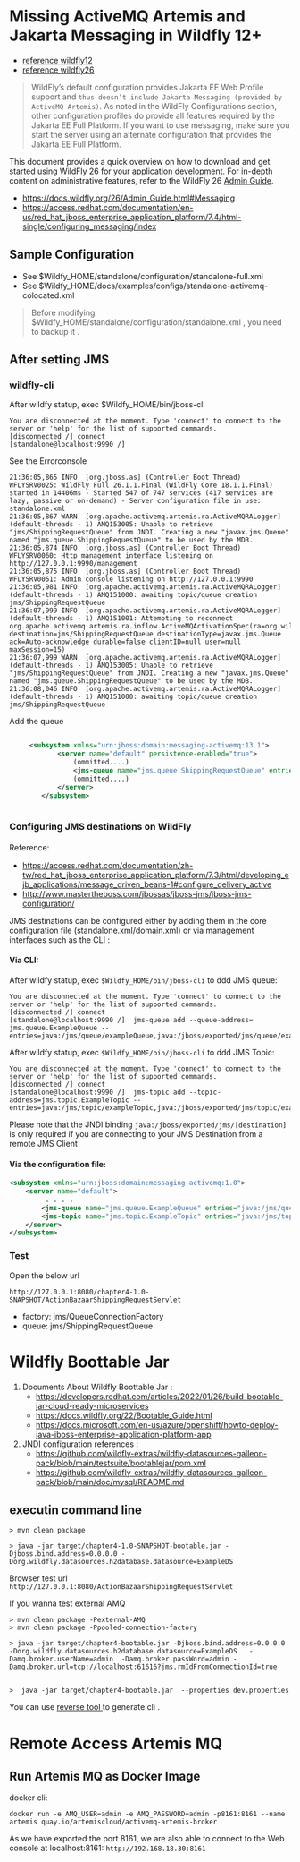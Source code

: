 # Missing ActiveMQ Artemis and Jakarta Messaging in Wildfly 12+
* [reference wildfly12](https://docs.wildfly.org/12/Getting_Started_Guide.html)
* [reference wildfly26](https://docs.wildfly.org/26/Getting_Started_Guide.html)  
> WildFly’s default configuration provides Jakarta EE Web Profile support and ``thus doesn’t include Jakarta Messaging (provided by ActiveMQ Artemis)``. As noted in the WildFly Configurations section, other configuration profiles do provide all features required by the Jakarta EE Full Platform. If you want to use messaging, make sure you start the server using an alternate configuration that provides the Jakarta EE Full Platform.

This document provides a quick overview on how to download and get started using WildFly 26 for your application development. For in-depth content on administrative features, refer to the WildFly 26 [Admin Guide](https://docs.wildfly.org/26/Admin_Guide.html#Messaging).

* https://docs.wildfly.org/26/Admin_Guide.html#Messaging
* https://access.redhat.com/documentation/en-us/red_hat_jboss_enterprise_application_platform/7.4/html-single/configuring_messaging/index

## Sample Configuration
* See $Wildfy_HOME/standalone/configuration/standalone-full.xml
* See $Wildfy_HOME/docs/examples/configs/standalone-activemq-colocated.xml

> Before modifying $Wildfy_HOME/standalone/configuration/standalone.xml , you need to backup it .

## After setting JMS
### wildfly-cli
After wildfy statup, exec $Wildfy_HOME/bin/jboss-cli

```shell
You are disconnected at the moment. Type 'connect' to connect to the server or 'help' for the list of supported commands.
[disconnected /] connect
[standalone@localhost:9990 /] 
```
See the Errorconsole

```shell
21:36:05,865 INFO  [org.jboss.as] (Controller Boot Thread) WFLYSRV0025: WildFly Full 26.1.1.Final (WildFly Core 18.1.1.Final) started in 14406ms - Started 547 of 747 services (417 services are lazy, passive or on-demand) - Server configuration file in use: standalone.xml
21:36:05,867 WARN  [org.apache.activemq.artemis.ra.ActiveMQRALogger] (default-threads - 1) AMQ153005: Unable to retrieve "jms/ShippingRequestQueue" from JNDI. Creating a new "javax.jms.Queue" named "jms.queue.ShippingRequestQueue" to be used by the MDB.
21:36:05,874 INFO  [org.jboss.as] (Controller Boot Thread) WFLYSRV0060: Http management interface listening on http://127.0.0.1:9990/management
21:36:05,875 INFO  [org.jboss.as] (Controller Boot Thread) WFLYSRV0051: Admin console listening on http://127.0.0.1:9990
21:36:05,981 INFO  [org.apache.activemq.artemis.ra.ActiveMQRALogger] (default-threads - 1) AMQ151000: awaiting topic/queue creation jms/ShippingRequestQueue
21:36:07,999 INFO  [org.apache.activemq.artemis.ra.ActiveMQRALogger] (default-threads - 1) AMQ151001: Attempting to reconnect org.apache.activemq.artemis.ra.inflow.ActiveMQActivationSpec(ra=org.wildfly.extension.messaging.activemq.ActiveMQResourceAdapter@16483d77 destination=jms/ShippingRequestQueue destinationType=javax.jms.Queue ack=Auto-acknowledge durable=false clientID=null user=null maxSession=15)
21:36:07,999 WARN  [org.apache.activemq.artemis.ra.ActiveMQRALogger] (default-threads - 1) AMQ153005: Unable to retrieve "jms/ShippingRequestQueue" from JNDI. Creating a new "javax.jms.Queue" named "jms.queue.ShippingRequestQueue" to be used by the MDB.
21:36:08,046 INFO  [org.apache.activemq.artemis.ra.ActiveMQRALogger] (default-threads - 1) AMQ151000: awaiting topic/queue creation jms/ShippingRequestQueue
```

Add the queue

```xml

     <subsystem xmlns="urn:jboss:domain:messaging-activemq:13.1">
            <server name="default" persistence-enabled="true">
                (ommitted....)
                <jms-queue name="jms.queue.ShippingRequestQueue" entries="java:/jms/ShippingRequestQueue"/> 
                (ommitted....)
            </server>            
        </subsystem>
        
```
### Configuring JMS destinations on WildFly 
Reference:　
* https://access.redhat.com/documentation/zh-tw/red_hat_jboss_enterprise_application_platform/7.3/html/developing_ejb_applications/message_driven_beans-1#configure_delivery_active
* http://www.mastertheboss.com/jbossas/jboss-jms/jboss-jms-configuration/

JMS destinations can be configured either by adding them in the core configuration file (standalone.xml/domain.xml) or via management interfaces such as the CLI :

#### Via CLI:

After wildfy statup, exec `$Wildfy_HOME/bin/jboss-cli` to ddd JMS queue:

```shell
You are disconnected at the moment. Type 'connect' to connect to the server or 'help' for the list of supported commands.
[disconnected /] connect
[standalone@localhost:9990 /]  jms-queue add --queue-address= jms.queue.ExampleQueue --entries=java:/jms/queue/exampleQueue,java:/jboss/exported/jms/queue/exampleQueue
```

After wildfy statup, exec `$Wildfy_HOME/bin/jboss-cli` to ddd JMS Topic:

```shell
You are disconnected at the moment. Type 'connect' to connect to the server or 'help' for the list of supported commands.
[disconnected /] connect
[standalone@localhost:9990 /]  jms-topic add --topic-address=jms.topic.ExampleTopic --entries=java:/jms/topic/exampleTopic,java:/jboss/exported/jms/topic/exampleTopic
```

Please note that the JNDI binding ``java:/jboss/exported/jms/[destination]`` is only required if you are connecting to your JMS Destination from a remote JMS Client

####  Via the configuration file:

```xml
<subsystem xmlns="urn:jboss:domain:messaging-activemq:1.0">
    <server name="default">
         . . . .  
        <jms-queue name="jms.queue.ExampleQueue" entries="java:/jms/queue/exampleQueue java:/jboss/exported/jms/queue/exampleQueue"/>
        <jms-topic name="jms.topic.ExampleTopic" entries="java:/jms/topic/exampleTopic java:/jboss/exported/jms/topic/exampleTopic"/>
    </server>
</subsystem>
```

### Test
Open the below url 

```
http://127.0.0.1:8080/chapter4-1.0-SNAPSHOT/ActionBazaarShippingRequestServlet
```
* factory: jms/QueueConnectionFactory
* queue: jms/ShippingRequestQueue

# Wildfly Boottable Jar
1. Documents About Wildfly Boottable Jar :
   * https://developers.redhat.com/articles/2022/01/26/build-bootable-jar-cloud-ready-microservices
   * https://docs.wildfly.org/22/Bootable_Guide.html
   * https://docs.microsoft.com/en-us/azure/openshift/howto-deploy-java-jboss-enterprise-application-platform-app
1. JNDI configuration references :
   * https://github.com/wildfly-extras/wildfly-datasources-galleon-pack/blob/main/testsuite/bootablejar/pom.xml
   * https://github.com/wildfly-extras/wildfly-datasources-galleon-pack/blob/main/doc/mysql/README.md

## executin command line

```shell
> mvn clean package

> java -jar target/chapter4-1.0-SNAPSHOT-bootable.jar -Djboss.bind.address=0.0.0.0 -Dorg.wildfly.datasources.h2database.datasource=ExampleDS  

```


Browser test url  ``http://127.0.0.1:8080/ActionBazaarShippingRequestServlet`` 

If you wanna test external AMQ

```shell
> mvn clean package -Pexternal-AMQ
> mvn clean package -Ppooled-connection-factory

> java -jar target/chapter4-bootable.jar -Djboss.bind.address=0.0.0.0 -Dorg.wildfly.datasources.h2database.datasource=ExampleDS   -Damq.broker.userName=admin  -Damq.broker.passWord=admin -Damq.broker.url=tcp://localhost:61616?jms.rmIdFromConnectionId=true 


>  java -jar target/chapter4-bootable.jar  --properties dev.properties 
```



You can use [reverse tool ](http://www.mastertheboss.com/jbossas/jboss-script/reverse-engineer-your-jboss-as-wildfly-configuration-to-cli/) to generate cli .
 
 
 # Remote Access Artemis MQ
 ## Run Artemis MQ as Docker Image
 docker cli:
 
 ```shell
 docker run -e AMQ_USER=admin -e AMQ_PASSWORD=admin -p8161:8161 --name artemis quay.io/artemiscloud/activemq-artemis-broker
 ```
 
 As we have exported the port 8161, we are also able to connect to the Web console at localhost:8161:  ``http://192.168.18.30:8161`` 

 